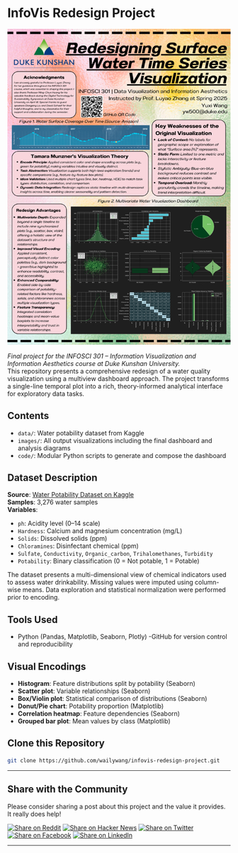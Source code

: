 # InfoVis Redesign Project

![Project Poster](images/poster.png)

_Final project for the INFOSCI 301 – Information Visualization and Information Aesthetics course at Duke Kunshan University._  
This repository presents a comprehensive redesign of a water quality visualization using a multiview dashboard approach. The project transforms a single-line temporal plot into a rich, theory-informed analytical interface for exploratory data tasks.

## Contents

- `data/`: Water potability dataset from Kaggle
- `images/`: All output visualizations including the final dashboard and analysis diagrams
- `code/`: Modular Python scripts to generate and compose the dashboard

## Dataset Description

**Source**: [Water Potability Dataset on Kaggle](https://www.kaggle.com/code/nimapourmoradi/water-potability/input)  
**Samples**: 3,276 water samples  
**Variables**:
- `ph`: Acidity level (0–14 scale)
- `Hardness`: Calcium and magnesium concentration (mg/L)
- `Solids`: Dissolved solids (ppm)
- `Chloramines`: Disinfectant chemical (ppm)
- `Sulfate`, `Conductivity`, `Organic_carbon`, `Trihalomethanes`, `Turbidity`
- `Potability`: Binary classification (0 = Not potable, 1 = Potable)

The dataset presents a multi-dimensional view of chemical indicators used to assess water drinkability. Missing values were imputed using column-wise means. Data exploration and statistical normalization were performed prior to encoding.

## Tools Used

- Python (Pandas, Matplotlib, Seaborn, Plotly)
-GitHub for version control and reproducibility

## Visual Encodings

- **Histogram**: Feature distributions split by potability (Seaborn)
- **Scatter plot**: Variable relationships (Seaborn)
- **Box/Violin plot**: Statistical comparison of distributions (Seaborn)
- **Donut/Pie chart**: Potability proportion (Matplotlib)
- **Correlation heatmap**: Feature dependencies (Seaborn)
- **Grouped bar plot**: Mean values by class (Matplotlib)

## Clone this Repository

```bash
git clone https://github.com/wailywang/infovis-redesign-project.git
```

---

## Share with the Community

Please consider sharing a post about this project and the value it provides. It really does help!

[![Share on Reddit](https://img.shields.io/badge/share%20on-reddit-FF5700?logo=reddit&logoColor=white)](https://www.reddit.com/submit)
[![Share on Hacker News](https://img.shields.io/badge/share%20on-hacker%20news-FF6600?logo=ycombinator&logoColor=white)](https://news.ycombinator.com/submitlink)
[![Share on Twitter](https://img.shields.io/badge/share%20on-twitter-1DA1F2?logo=twitter&logoColor=white)](https://twitter.com/intent/tweet)
[![Share on Facebook](https://img.shields.io/badge/share%20on-facebook-1877F2?logo=facebook&logoColor=white)](https://www.facebook.com/sharer/sharer.php)
[![Share on LinkedIn](https://img.shields.io/badge/share%20on-linkedin-0A66C2?logo=linkedin&logoColor=white)](https://www.linkedin.com/shareArticle)

---
